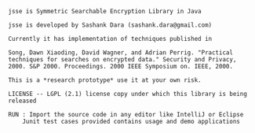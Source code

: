 
	jsse is Symmetric Searchable Encryption Library in Java

	jsse is developed by Sashank Dara (sashank.dara@gmail.com)

	Currently it has implementation of techniques published in

	Song, Dawn Xiaoding, David Wagner, and Adrian Perrig. "Practical techniques for searches on encrypted data." Security and Privacy, 2000. S&P 2000. Proceedings. 2000 IEEE Symposium on. IEEE, 2000.

	This is a *research prototype* use it at your own risk.

  	LICENSE -- LGPL (2.1) license copy under which this library is being released

  	RUN : Import the source code in any editor like IntelliJ or Eclipse
        Junit test cases provided contains usage and demo applications

